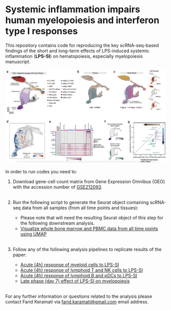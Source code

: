 # Systemic inflammation impairs human myelopoiesis and interferon type I responses

This repository contains code for reproducing the key scRNA-seq-based findings of the short and long-term effects of LPS-induced systemic inflammation (**LPS-SI**) on hematopoiesis, especially myelopoiesis manuscript.
<br></br>
![alt text](./Header_Image.png)
<br></br>
In order to run codes you need to:
 1. Download gene-cell count matrix from Gene Expression Omnibus (GEO) with the accession number of [GSE212093](https://www.ncbi.nlm.nih.gov/geo/query/acc.cgi?acc=GSE212093).
 <br></br>

 2. Run the following script to generate the Seurat object containing scRNA-seq data from all samples (from all time points and tissues):
    * Please note that will need the resulting Seurat object of this step for the following downstream analysis.
    * [Visualize whole bone marrow and PBMC data from all time points using UMAP](./Analysis%20Scripts/All_Donors_Tissues_TimePoints.R)
<br></br>

 3. Follow any of the following analysis pipelines to replicate results of the paper:
    * [Acute (4h) response of myeloid cells to LPS-SI](./Analysis%20Scripts/Myeloid_Acute_Response.R)
    * [Acute (4h) response of lymphoid T and NK cells to LPS-SI](./Analysis%20Scripts/LymphoidT_NK_Acute_Response.R)
    * [Acute (4h) response of lymphoid B and pDCs to LPS-SI](./Analysis%20Scripts/LymphoidB_pDC_Acute_Response.R)
    * [Late phase (day 7) effect of LPS-SI on myelopoiesis](./Analysis%20Scripts/Long%20Lasting%20Effect%20of%20LPS-SI%20on%20BM%20Myeloid%20Cells.ipynb)
<br></br>  

For any further information or questions related to the analysis please contact Farid Keramati via [farid.karamati@gmail.com](mailto:farid.karamati@gmail.com) email address.
